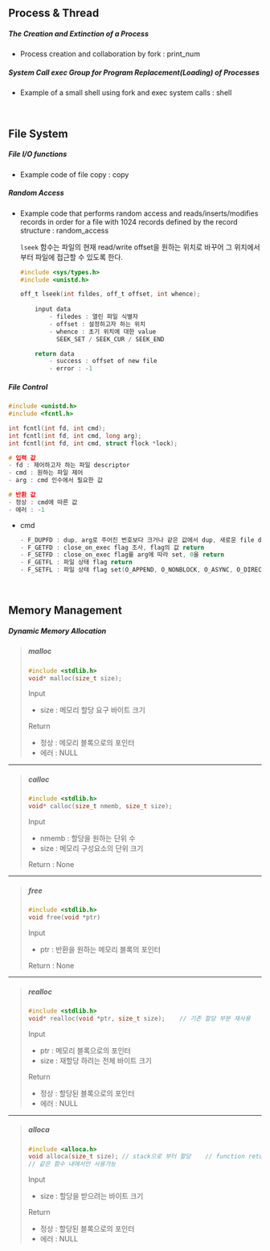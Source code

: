 ## Process & Thread

##### The Creation and Extinction of a Process

- Process creation and collaboration by fork : print_num

##### System Call exec Group for Program Replacement(Loading) of Processes

- Example of a small shell using fork and exec system calls : shell

<br>

## File System

##### File I/O functions

- Example code of file copy : copy

##### Random Access

- Example code that performs random access and reads/inserts/modifies records in order for a file with 1024 records defined by the record structure : random_access

  `lseek` 함수는 파일의 현재 read/write offset을 원하는 위치로 바꾸어 그 위치에서부터 파일에 접근할 수 있도록 한다.

  ```c
  #include <sys/types.h>
  #include <unistd.h>
  
  off_t lseek(int fildes, off_t offset, int whence);
      
      input data
          - filedes : 열린 파일 식별자
          - offset : 설정하고자 하는 위치
          - whence : 초기 위치에 대한 value
      		SEEK_SET / SEEK_CUR / SEEK_END
  
      return data
          - success : offset of new file
          - error : -1
  ```

##### File Control

```c
#include <unistd.h>
#include <fcntl.h>

int fcntl(int fd, int cmd);
int fcntl(int fd, int cmd, long arg);
int fcntl(int fd, int cmd, struct flock *lock);

# 입력 값
- fd : 제어하고자 하는 파일 descriptor
- cmd : 원하는 파일 제어
- arg : cmd 인수에서 필요한 값

# 반환 값
- 정상 : cmd에 따른 값
- 에러 : -1
```

- cmd

  ```c
  - F_DUPFD : dup, arg로 주어진 번호보다 크거나 같은 값에서 dup, 새로운 file descriptor 반환
  - F_GETFD : close_on_exec flag 조사, flag의 값 return
  - F_SETFD : close_on_exec flag를 arg에 따라 set, 0을 return
  - F_GETFL : 파일 상태 flag return
  - F_SETFL : 파일 상태 flag set(O_APPEND, O_NONBLOCK, O_ASYNC, O_DIRECT flag), 0을 return
  ```

<br>

## Memory Management

##### Dynamic Memory Allocation

> ##### malloc
>
> ```c
> #include <stdlib.h>
> void* malloc(size_t size);
> ```
>
> Input
>
> - size : 메모리 할당 요구 바이트 크기
>
> Return
>
> - 정상 : 메모리 블록으로의 포인터
> - 에러 : NULL
>

---

> ##### calloc
>
> ```c
> #include <stdlib.h>
> void* calloc(size_t nmemb, size_t size);
> ```
>
> Input
>
> - nmemb : 할당을 원하는 단위 수
> - size : 메모리 구성요소의 단위 크기
>
> Return : None
>

---

> ##### free
>
> ```c
> #include <stdlib.h>
> void free(void *ptr)
> ```
>
> Input
>
> - ptr : 반환을 원하는 메모리 블록의 포인터
>
> Return : None
>

---

> ##### realloc
>
> ```c
> #include <stdlib.h>
> void* realloc(void *ptr, size_t size);	// 기존 할당 부분 재사용 
> ```
>
> Input
>
> - ptr : 메모리 블록으로의 포인터
> - size : 재할당 하려는 전체 바이트 크기
>
> Return
>
> - 정상 : 할당된 블록으로의 포인터
> - 에러 : NULL
>

---

> ##### alloca
>
> ```c
> #include <alloca.h>
> void alloca(size_t size);	// stack으로 부터 할당	// function return 시 자동 해제
> // 같은 함수 내에서만 사용가능
> ```
>
> Input
>
> - size : 할당을 받으려는 바이트 크기
>
> Return
>
> - 정상 : 할당된 블록으로의 포인터
> - 에러 : NULL